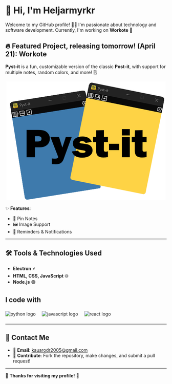 # 👋 Hi, I'm Heljarmyrkr

Welcome to my GitHub profile! 👨‍💻 I'm passionate about technology and software development. Currently, I'm working on **Workote** 🚀

## 🔥 Featured Project, releasing tomorrow! (April 21): **Workote**
**Pyst-it** is a fun, customizable version of the classic **Post-it**, with support for multiple notes, random colors, and more! 🗒️

<p align="center">
  <img src="logo.png" alt="Imagem">
</p>

✨ **Features**:
- 📌 Pin Notes
- 🖼️ Image Support
- 🔔 Reminders & Notifications

---

## 🛠️ Tools & Technologies Used

- **Electron** ⚡
- **HTML, CSS, JavaScript** 🌐 
- **Node.js** 🟢 

<h2 align="left">I code with</h2>

###

<div align="left">
  <img src="https://cdn.jsdelivr.net/gh/devicons/devicon/icons/python/python-original.svg" height="45" alt="python logo"  />
  <img width="12" />
  <img src="https://cdn.jsdelivr.net/gh/devicons/devicon/icons/javascript/javascript-original.svg" height="40" alt="javascript logo"  />
  <img width="12" />
  <img src="https://cdn.jsdelivr.net/gh/devicons/devicon/icons/react/react-original.svg" height="40" alt="react logo"  />
  <img width="12" />
</div>

###

---

## 📧 Contact Me
- 📧 **Email**: [kauarodr2005@gmail.com](mailto:kauarodr2005@gmail.com)
- 🤝 **Contribute**: Fork the repository, make changes, and submit a pull request!

---

🌟 **Thanks for visiting my profile!** 🌟
